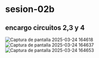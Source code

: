 # sesion-02b
## encargo circuitos 2,3 y 4
![Captura de pantalla 2025-03-24 164618](https://github.com/user-attachments/assets/40eec16a-7511-4def-b083-e5909b986c0f)
![Captura de pantalla 2025-03-24 164637](https://github.com/user-attachments/assets/6f1a0d53-40cb-4d9c-82c3-fb88acc21a56)
![Captura de pantalla 2025-03-24 164653](https://github.com/user-attachments/assets/81871fdd-6d90-47c1-bda2-e9a414ca0c2e)
